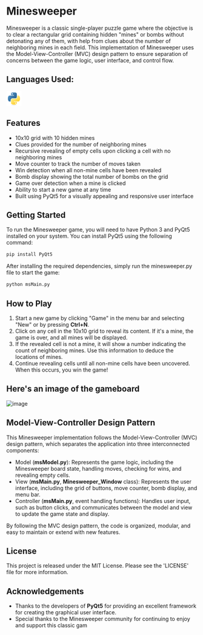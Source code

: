 # Minesweeper

Minesweeper is a classic single-player puzzle game where the objective is to clear a rectangular grid containing hidden "mines" or bombs without detonating any of them, with help from clues about the number of neighboring mines in each field. This implementation of Minesweeper uses the Model-View-Controller (MVC) design pattern to ensure separation of concerns between the game logic, user interface, and control flow.

## Languages Used:

<p align="left"> <a href="https://www.python.org" target="_blank" rel="noreferrer"> <img src="https://raw.githubusercontent.com/devicons/devicon/master/icons/python/python-original.svg" alt="python" width="40" height="40"/> </a> </p>

## Features

- 10x10 grid with 10 hidden mines
- Clues provided for the number of neighboring mines
- Recursive revealing of empty cells upon clicking a cell with no neighboring mines
- Move counter to track the number of moves taken
- Win detection when all non-mine cells have been revealed
- Bomb display showing the total number of bombs on the grid
- Game over detection when a mine is clicked
- Ability to start a new game at any time
- Built using PyQt5 for a visually appealing and responsive user interface

## Getting Started

To run the Minesweeper game, you will need to have Python 3 and PyQt5 installed on your system. You can install PyQt5 using the following command:

```bash
pip install PyQt5
```

After installing the required dependencies, simply run the minesweeper.py file to start the game:

```bash
python msMain.py
```

## How to Play

1. Start a new game by clicking "Game" in the menu bar and selecting "New" or by pressing **Ctrl+N**.
2. Click on any cell in the 10x10 grid to reveal its content. If it's a mine, the game is over, and all mines will be displayed.
3. If the revealed cell is not a mine, it will show a number indicating the count of neighboring mines. Use this information to deduce the locations of mines.
4. Continue revealing cells until all non-mine cells have been uncovered. When this occurs, you win the game!

## Here's an image of the gameboard

<img width="247" alt="image" src="https://user-images.githubusercontent.com/111834642/227373742-4ca34393-65e6-4461-96d4-3ecc2ed6d8db.png">

## Model-View-Controller Design Pattern

This Minesweeper implementation follows the Model-View-Controller (MVC) design pattern, which separates the application into three interconnected components:

- Model (**msModel.py**): Represents the game logic, including the Minesweeper board state, handling moves, checking for wins, and revealing empty cells.
- View (**msMain.py**, **Minesweeper_Window** class): Represents the user interface, including the grid of buttons, move counter, bomb display, and menu bar.
- Controller (**msMain.py**, event handling functions): Handles user input, such as button clicks, and communicates between the model and view to update the game state and display.

By following the MVC design pattern, the code is organized, modular, and easy to maintain or extend with new features.

## License

This project is released under the MIT License. Please see the 'LICENSE' file for more information.

## Acknowledgements

- Thanks to the developers of **PyQt5** for providing an excellent framework for creating the graphical user interface.
- Special thanks to the Minesweeper community for continuing to enjoy and support this classic gam
